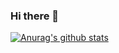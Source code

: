 ### Hi there 👋
[![Anurag's github stats](https://github-readme-stats.vercel.app/api?username=kienphi30999&show_icons=true&theme=radical)](https://github.com/anuraghazra/github-readme-stats)
<!--
**kienphi30999/kienphi30999** is a ✨ _special_ ✨ repository because its `README.md` (this file) appears on your GitHub profile.

Here are some ideas to get you started:

- 🔭 I’m currently working on ...
- 🌱 I’m currently learning ...
- 👯 I’m looking to collaborate on ...
- 🤔 I’m looking for help with ...
- 💬 Ask me about ...
- 📫 How to reach me: ...
- 😄 Pronouns: ...
- ⚡ Fun fact: ...
-->
